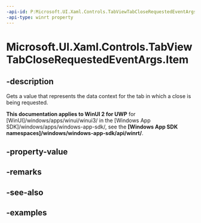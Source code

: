 ```yaml
---
-api-id: P:Microsoft.UI.Xaml.Controls.TabViewTabCloseRequestedEventArgs.Item
-api-type: winrt property
---
```


# Microsoft.UI.Xaml.Controls.TabViewTabCloseRequestedEventArgs.Item

<!--
public object Item { get; }
-->

## -description

Gets a value that represents the data context for the tab in which a close is being requested.

**This documentation applies to WinUI 2 for UWP** for [WinUI]/windows/apps/winui/winui3/ in the [Windows App SDK]/windows/apps/windows-app-sdk/, see the **[Windows App SDK namespaces]/windows/windows-app-sdk/api/winrt/**.

## -property-value

## -remarks

## -see-also

## -examples

